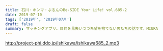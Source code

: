 ```yaml
---
title: 石川・ホンマ・ぶるんのBe-SIDE Your Life! vol.685-2
date: 2019-07-10
tags: ['2019年', '2019年07月']
draft: false
summary: マッチングアプリ。目的を見失いつつ希望を捨てない男たちの話です。MIURA
---
```


http://project-phi.ddo.jp/ishikawa/ishikawa685_2.mp3
